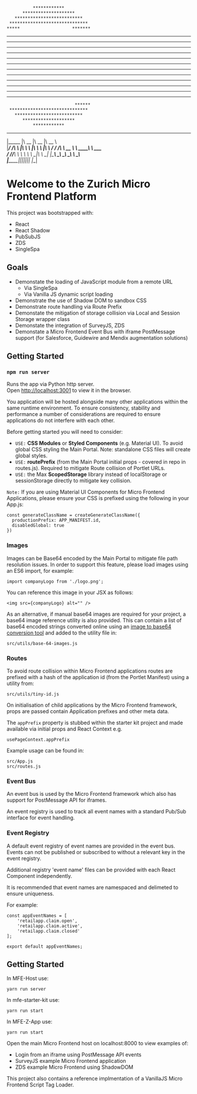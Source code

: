 	                                                           
              ************              
          ********************          
       **************************       
     ******************************     
    *****                    *******    
   *****                    *********   
  ******  **********      ************  
 ****** **********       ************** 
*****************       ****************
***************       ******************
**************       *******************
*************       ********************
***********       **********************
**********       ***********************
 ********      ***************** ****** 
  *****       ****************  ******  
   ***              *******    ******   
                              ******    
     ******************************     
       **************************       
          ********************          
              ************                
 ________  ________  ________  ________   
|\_____  \|\   __  \|\   __  \|\   __  \  
 \|___/  /\ \  \|\  \ \  \|\  \ \  \|\  \ 
     /  / /\ \   __  \ \   ____\ \   ____\
    /  /_/__\ \  \ \  \ \  \___|\ \  \___|
   |\________\ \__\ \__\ \__\    \ \__\   
    \|_______|\|__|\|__|\|__|     \|__|  

# Welcome to the Zurich Micro Frontend Platform

This project was bootstrapped with:

- React
- React Shadow
- PubSubJS
- ZDS
- SingleSpa

## Goals

- Demonstate the loading of JavaScript module from a remote URL
    - Via SingleSpa
    - Via Vanilla JS dynamic script loading
- Demonstrate the use of Shadow DOM to sandbox CSS
- Demonstrate route handling via Route Prefix
- Demonstate the mitigation of storage collision via Local and Session Storage wrapper class
- Demonstate the integration of SurveyJS, ZDS
- Demonstate a Micro Frontend Event Bus with iframe PostMessage support (for Salesforce, Guidewire and Mendix augmentation solutions)

## Getting Started

### `npm run server`

Runs the app via Python http server.<br>
Open [http://localhost:3001](http://localhost:8000) to view it in the browser.

You application will be hosted alongside many other applications within the same runtime environment. To ensure consistency, stability and performance a number of considerations are required to ensure applications do not interfere with each other.

Before getting started you will need to consider:

- ```USE:``` __CSS Modules__ or __Styled Components__ (e.g. Material UI). To avoid global CSS styling the Main Portal. Note: standalone CSS files will create global styles.
- ```USE:``` __routePrefix__ (from the Main Portal initial props - covered in repo in routes.js). Required to mitigate Route collision of Portlet URLs.
- ```USE:``` the Max __ScopedStorage__ library instead of localStorage or sessionStorage directly to mitigate key collision.

```Note:``` If you are using Material UI Components for Micro Frontend Applications, please ensure your CSS is prefixed using the following in your App.js:

```
const generateClassName = createGenerateClassName({
  productionPrefix: APP_MANIFEST.id,
  disabledGlobal: true
})
```

### Images

Images can be Base64 encoded by the Main Portal to mitigate file path resolution issues.
In order to support this feature, please load images using an ES6 import, for example:

```
import companyLogo from './logo.png';
```

You can reference this image in your JSX as follows:

```
<img src={companyLogo} alt="" />
```

As an alternative, if manual base64 images are required for your project, a base64 image reference utility is also provided. This can contain a list of base64 encoded strings converted online using an [image to base64 conversion tool](https://www.base64-image.de/) and added to the utility file in:

```
src/utils/base-64-images.js
```

### Routes

To avoid route collision within Micro Frontend applications routes are prefixed with a hash of the application id (from the Portlet Manifest) using a utility from:

```
src/utils/tiny-id.js
```
On initialisation of child applications by the Micro Frontend framework, props are passed contain Application prefixes and other meta data.

The ```appPrefix``` property is stubbed within the starter kit project and made available via initial props and React Context e.g.

```
usePageContext.appPrefix
```

Example usage can be found in:

```
src/App.js
src/routes.js
```

### Event Bus

An event bus is used by the Micro Frontend framework which also has support for PostMessage API for iframes.

An event registry is used to track all event names with a standard Pub/Sub interface for event handling.

### Event Registry

A default event registry of event names are provided in the event bus. Events can not be published or subscribed to without a relevant key in the event registry.

Additional registry 'event name' files can be provided with each React Component independently.

It is recommended that event names are namespaced and delimeted to ensure uniqueness.

For example:

```
const appEventNames = [
    'retailapp.claim.open',  
    'retailapp.claim.active',
    'retailapp.claim.closed'
];

export default appEventNames;
```

## Getting Started

In MFE-Host use:

```yarn run server```

In mfe-starter-kit use:

```yarn run start```

In MFE-Z-App use:

```yarn run start```

Open the main Micro Frontend host on localhost:8000 to view examples of:

- Login from an iframe using PostMessage API events
- SurveyJS example Micro Frontend application
- ZDS example Micro Frontend using ShadowDOM

This project also contains a reference implmentation of a VanillaJS Micro Frontend Script Tag Loader.
